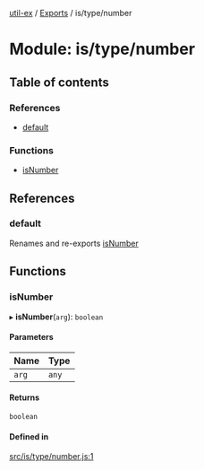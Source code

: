 [util-ex](../README.md) / [Exports](../modules.md) / is/type/number

# Module: is/type/number

## Table of contents

### References

- [default](is_type_number.md#default)

### Functions

- [isNumber](is_type_number.md#isnumber)

## References

### default

Renames and re-exports [isNumber](is_type_number.md#isnumber)

## Functions

### isNumber

▸ **isNumber**(`arg`): `boolean`

#### Parameters

| Name | Type |
| :------ | :------ |
| `arg` | `any` |

#### Returns

`boolean`

#### Defined in

[src/is/type/number.js:1](https://github.com/snowyu/util-ex.js/blob/5250ebf/src/is/type/number.js#L1)
